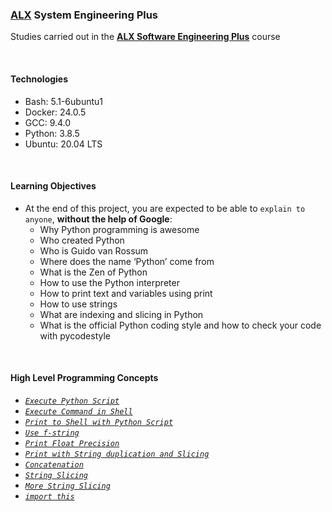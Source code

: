 ### [ALX](https://www.alxafrica.com/) System Engineering Plus

Studies carried out in the **[ALX Software Engineering Plus](https://www.alxafrica.com/software-engineering-plus/)** course

<br />

#### Technologies

* Bash:     5.1-6ubuntu1
* Docker:   24.0.5
* GCC:      9.4.0
* Python:   3.8.5
* Ubuntu:   20.04 LTS

<br />

#### Learning Objectives

* At the end of this project, you are expected to be able to `explain to anyone`, **without the help of Google**:
    * Why Python programming is awesome
    * Who created Python
    * Who is Guido van Rossum
    * Where does the name ‘Python’ come from
    * What is the Zen of Python
    * How to use the Python interpreter
    * How to print text and variables using print
    * How to use strings
    * What are indexing and slicing in Python
    * What is the official Python coding style and how to check your code with pycodestyle

<br />

#### High Level Programming Concepts

* _[`Execute Python Script`](0-run)_
* _[`Execute Command in Shell`](1-run_inline)_
* _[`Print to Shell with Python Script`](2-print.py)_
* _[`Use f-string`](3-print_number.py)_
* _[`Print Float Precision`](4-print_float.py)_
* _[`Print with String duplication and Slicing`](5-print_string.py)_
* _[`Concatenation`](6-concat.py)_
* _[`String Slicing`](7-edges.py)_
* _[`More String Slicing`](8-concat_edges.py)_
* _[`import this`](9-easter_egg.py)_

<br />
